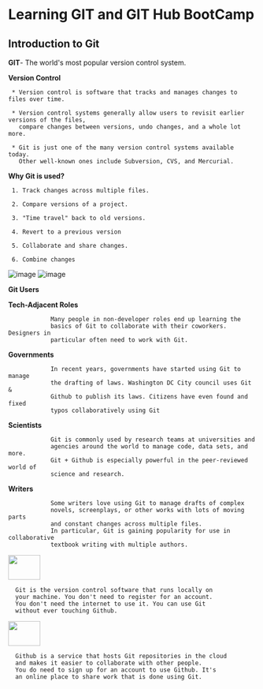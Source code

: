 # Learning GIT and GIT Hub BootCamp

## Introduction to Git

   
**GIT**- The world's most popular version control system.

**Version Control**

     * Version control is software that tracks and manages changes to files over time.

     * Version control systems generally allow users to revisit earlier versions of the files, 
       compare changes between versions, undo changes, and a whole lot more.

     * Git is just one of the many version control systems available today. 
       Other well-known ones include Subversion, CVS, and Mercurial.
     
**Why Git is used?**

     1. Track changes across multiple files.

     2. Compare versions of a project.

     3. "Time travel" back to old versions.

     4. Revert to a previous version

     5. Collaborate and share changes.

     6. Combine changes
     
![image](https://user-images.githubusercontent.com/40575416/197381712-3b27bd34-861e-4ad7-8497-1a51d4de2c70.png)
![image](https://user-images.githubusercontent.com/40575416/197381727-c7d4f7f8-eb76-4e45-9cd2-ed066fac20da.png)


**Git Users**

   **Tech-Adjacent Roles**
        
                Many people in non-developer roles end up learning the
                basics of Git to collaborate with their coworkers. Designers in
                particular often need to work with Git.
   **Governments**
        
                In recent years, governments have started using Git to manage
                the drafting of laws. Washington DC City council uses Git &
                Github to publish its laws. Citizens have even found and fixed
                typos collaboratively using Git
                
   **Scientists**
   
                Git is commonly used by research teams at universities and
                agencies around the world to manage code, data sets, and more.
                Git + Github is especially powerful in the peer-reviewed world of
                science and research.
                
   **Writers**
   
                Some writers love using Git to manage drafts of complex
                novels, screenplays, or other works with lots of moving parts
                and constant changes across multiple files.
                In particular, Git is gaining popularity for use in collaborative
                textbook writing with multiple authors.
                

<img src="https://user-images.githubusercontent.com/40575416/197382870-f3411cbc-4d0e-4740-8a7f-9996c2e9d316.png" width="65" height="50">


      Git is the version control software that runs locally on
      your machine. You don't need to register for an account.
      You don't need the internet to use it. You can use Git
      without ever touching Github.
      
<img src="https://user-images.githubusercontent.com/40575416/197382203-e8f40883-22bc-4ecb-9f6f-3b70cceaf0c2.png" width="65" height="50">

      Github is a service that hosts Git repositories in the cloud
      and makes it easier to collaborate with other people.
      You do need to sign up for an account to use Github. It's
      an online place to share work that is done using Git.

